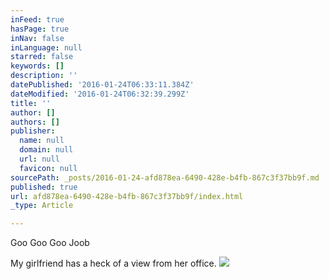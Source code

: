 ```yaml
---
inFeed: true
hasPage: true
inNav: false
inLanguage: null
starred: false
keywords: []
description: ''
datePublished: '2016-01-24T06:33:11.384Z'
dateModified: '2016-01-24T06:32:39.299Z'
title: ''
author: []
authors: []
publisher:
  name: null
  domain: null
  url: null
  favicon: null
sourcePath: _posts/2016-01-24-afd878ea-6490-428e-b4fb-867c3f37bb9f.md
published: true
url: afd878ea-6490-428e-b4fb-867c3f37bb9f/index.html
_type: Article

---
```

Goo Goo Goo Joob

My girlfriend has a heck of a view from her office.
![](https://the-grid-user-content.s3-us-west-2.amazonaws.com/31280eca-f911-400c-bc28-51166669fa38.JPG)